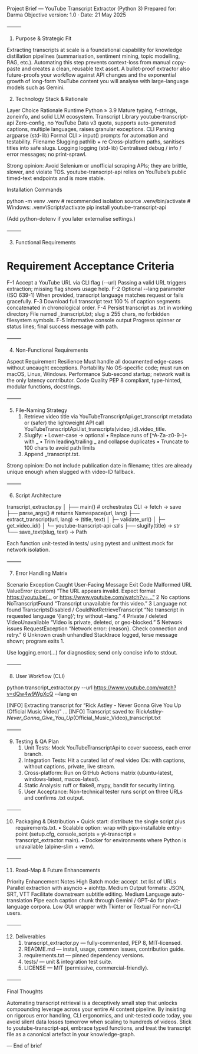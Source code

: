 Project Brief — YouTube Transcript Extractor (Python 3)
Prepared for: Darma
Objective version: 1.0 · Date: 21 May 2025

⸻

1. Purpose & Strategic Fit

Extracting transcripts at scale is a foundational capability for knowledge distillation pipelines (summarisation, sentiment mining, topic modelling, RAG, etc.). Automating this step prevents context-loss from manual copy-paste and creates a clean, reusable text asset. A bullet-proof extractor also future-proofs your workflow against API changes and the exponential growth of long-form YouTube content you will analyse with large-language models such as Gemini.

2. Technology Stack & Rationale

Layer Choice Rationale
Runtime Python ≥ 3.9 Mature typing, f-strings, zoneinfo, and solid LLM ecosystem.
Transcript Library youtube-transcript-api Zero-config, no YouTube Data v3 quota, supports auto-generated captions, multiple languages, raises granular exceptions.
CLI Parsing argparse (std-lib) Formal CLI > input() prompts for automation and testability.
Filename Slugging pathlib + re Cross-platform paths, sanitises titles into safe slugs.
Logging logging (std-lib) Centralised debug / info / error messages; no print-sprawl.

Strong opinion: Avoid Selenium or unofficial scraping APIs; they are brittle, slower, and violate TOS. youtube-transcript-api relies on YouTube’s public timed-text endpoints and is more stable.

Installation Commands

python -m venv .venv # recommended isolation
source .venv/bin/activate # Windows: .venv\Scripts\activate
pip install youtube-transcript-api

(Add python-dotenv if you later externalise settings.)

⸻

3. Functional Requirements

# Requirement Acceptance Criteria

F-1 Accept a YouTube URL via CLI flag (--url) Passing a valid URL triggers extraction; missing flag shows usage help.
F-2 Optional --lang parameter (ISO 639-1) When provided, transcript language matches request or fails gracefully.
F-3 Download full transcript text 100 % of caption segments concatenated in chronological order.
F-4 Persist transcript as .txt in working directory File named <slug>\_transcript.txt; slug ≤ 255 chars, no forbidden filesystem symbols.
F-5 Informative console output Progress spinner or status lines; final success message with path.

⸻

4. Non-Functional Requirements

Aspect Requirement
Resilience Must handle all documented edge-cases without uncaught exceptions.
Portability No OS-specific code; must run on macOS, Linux, Windows.
Performance Sub-second startup; network wait is the only latency contributor.
Code Quality PEP 8 compliant, type-hinted, modular functions, docstrings.

⸻

5. File-Naming Strategy
   1. Retrieve video title via YouTubeTranscriptApi.get_transcript metadata or (safer) the lightweight API call YouTubeTranscriptApi.list_transcripts(video_id).video_title.
   2. Slugify:
      • Lower-case → optional
      • Replace runs of [^A-Za-z0-9-]+ with _
      • Trim leading/trailing _ and collapse duplicates
      • Truncate to 100 chars to avoid path limits
   3. Append \_transcript.txt.

Strong opinion: Do not include publication date in filename; titles are already unique enough when slugged with video-ID fallback.

⸻

6. Script Architecture

transcript_extractor.py
│
├── main() # orchestrates CLI → fetch → save
├── parse_args() # returns Namespace(url, lang)
├── extract_transcript(url, lang) -> (title, text)
│ ├─ validate_url()
│ ├─ get_video_id()
│ └─ youtube-transcript-api calls
├── slugify(title) -> str
└── save_text(slug, text) -> Path

Each function unit-tested in tests/ using pytest and unittest.mock for network isolation.

⸻

7. Error Handling Matrix

Scenario Exception Caught User-Facing Message Exit Code
Malformed URL ValueError (custom) “The URL appears invalid. Expect format https://youtu.be/… or https://www.youtube.com/watch?v=…” 2
No captions NoTranscriptFound “Transcript unavailable for this video.” 3
Language not found TranscriptsDisabled / CouldNotRetrieveTranscript “No transcript in requested language ‘{lang}’; try without –lang.” 4
Private / deleted VideoUnavailable “Video is private, deleted, or geo-blocked.” 5
Network issues RequestException “Network error: {reason}. Check connection and retry.” 6
Unknown crash unhandled Stacktrace logged, terse message shown; program exits 1.

Use logging.error(...) for diagnostics; send only concise info to stdout.

⸻

8. User Workflow (CLI)

python transcript_extractor.py --url https://www.youtube.com/watch?v=dQw4w9WgXcQ --lang en

[INFO] Extracting transcript for “Rick Astley - Never Gonna Give You Up (Official Music Video)” …
[INFO] Transcript saved to: Rick*Astley*-_Never_Gonna_Give_You_Up_(Official_Music_Video)\_transcript.txt

⸻

9. Testing & QA Plan
   1. Unit Tests: Mock YouTubeTranscriptApi to cover success, each error branch.
   2. Integration Tests: Hit a curated list of real video IDs: with captions, without captions, private, live stream.
   3. Cross-platform: Run on GitHub Actions matrix (ubuntu-latest, windows-latest, macos-latest).
   4. Static Analysis: ruff or flake8, mypy, bandit for security linting.
   5. User Acceptance: Non-technical tester runs script on three URLs and confirms .txt output.

⸻

10. Packaging & Distribution
    • Quick start: distribute the single script plus requirements.txt.
    • Scalable option: wrap with pipx-installable entry-point (setup.cfg, console_scripts = yt-transcript = transcript_extractor:main).
    • Docker for environments where Python is unavailable (alpine-slim + venv).

⸻

11. Road-Map & Future Enhancements

Priority Enhancement Notes
High Batch mode: accept .txt list of URLs Parallel extraction with asyncio + aiohttp.
Medium Output formats: JSON, SRT, VTT Facilitate downstream subtitle editing.
Medium Language auto-translation Pipe each caption chunk through Gemini / GPT-4o for pivot-language corpora.
Low GUI wrapper with Tkinter or Textual For non-CLI users.

⸻

12. Deliverables
    1.  transcript_extractor.py — fully-commented, PEP 8, MIT-licensed.
    2.  README.md — install, usage, common issues, contribution guide.
    3.  requirements.txt — pinned dependency versions.
    4.  tests/ — unit & integration test suite.
    5.  LICENSE — MIT (permissive, commercial-friendly).

⸻

Final Thoughts

Automating transcript retrieval is a deceptively small step that unlocks compounding leverage across your entire AI content pipeline. By insisting on rigorous error handling, CLI ergonomics, and unit-tested code today, you avoid silent data losses tomorrow when scaling to hundreds of videos. Stick to youtube-transcript-api, embrace typed functions, and treat the transcript file as a canonical artefact in your knowledge-graph.

— End of brief
